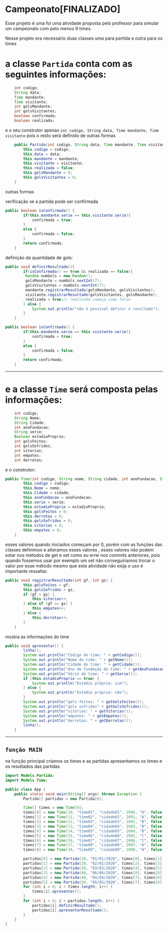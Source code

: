# Campeonato[FINALIZADO]

Esse projeto é uma foi uma atividade proposta pelo professor para simular um campeonato com pelo menos 9 times.

Nesse projeto era necessário duas classes uma para partida e outra para os times

# a classe **`Partida`** conta com as seguintes informações:

```java
    int codigo;
    String data;
    Time mandante;
    Time visitante;
    int golsMandante;
    int golsVisitantes;
    boolean confirmada;
    boolean realizada;
```

e o seu construtor apenas `int codigo, String data, Time mandante, Time visitante` pois o resto será definido de outras formas 

```java
    public Partida(int codigo, String data, Time mandante, Time visitante) {
        this.codigo = codigo;
        this.data = data;
        this.mandante = mandante;
        this.visitante = visitante;
        this.realizada = false;
        this.golsMandante = 0;
        this.golsVisitantes = 0;
    }
```

outras formas

verificação se a partida pode ser confirmada

```java
public boolean isConfirmada() {
        if(this.mandante.serie == this.visitante.serie){
            confirmada = true;
        }
        else {
            confirmada = false;
        }
        return confirmada;
    }
```

definição da quantidade de gols:

```java
public void definirResultado(){ 
        if(isConfirmada() == true && realizada == false){
         Random numGols = new Random();
         golsMandante = numGols.nextInt(7);
         golsVisitantes = numGols.nextInt(7);
         mandante.registrarResultado(golsMandante, golsVisitantes);
         visitante.registrarResultado(golsVisitantes, golsMandante);
         realizada = true;// realizada começa como false
        } else {
            System.out.println("não é possível definir o resultado");
        }
    }
```

```java
public boolean isConfirmada() {
        if(this.mandante.serie == this.visitante.serie){
            confirmada = true;
        }
        else {
            confirmada = false;
        }
        return confirmada;
    }
```

---

# e a classe **`Time`** será composta pelas informações:

```java
    int codigo;
    String Nome;
    String Cidade;
    int anoFundacao;
    String serie;
    Boolean estadioProprio;
    int golsFeitos;
    int golsSofridos;
    int vitorias;
    int empates;
    int derrotas;
```

e o construtor:

```java
public Time(int codigo, String nome, String cidade, int anoFundacao, String serie, Boolean estadioProprio) {
        this.codigo = codigo;
        this.Nome = nome;
        this.Cidade = cidade;
        this.anoFundacao = anoFundacao;
        this.serie = serie;
        this.estadioProprio = estadioProprio;
        this.golsFeitos = 0;
        this.derrotas = 0;
        this.golsSofridos = 0;
        this.vitorias = 0; 
        this.empates = 0;
    }
```

esses valores quando iniciados começam por 0, porém com as funções das classes definimos e alteramos esses valores 
, esses valores não podem estar nos métodos de get e set como eu errei nos commits anteriores, pois quando fossemos usar por exemplo um set não conseguiriamos trocar o valor por esse método mesmo que esta atividade não exija o uso é importante ressaltar. 

```java
public void registrarResultado(int gf, int gs) {
        this.golsFeitos = gf;
        this.golsSofridos = gs;
        if (gf > gs) {
            this.vitorias++;
        } else if (gf == gs) {
            this.empates++;
        } else {
            this.derrotas++;
        }
    }
```

mostra as informações do time

```java
public void apresentar() {
        linha();
        System.out.println("Código do time: " + getCodigo());
        System.out.println("Nome do time: " + getNome());
        System.out.println("Cidade do time: " + getCidade());
        System.out.println("Ano de fundação do time: " + getAnoFundacao());
        System.out.println("Série do time: " + getSerie());
        if (this.estadioProprio == true) {
            System.out.println("Estádio próprio: sim");
        } else {
            System.out.println("Estádio próprio: não");
        }
        System.out.println("gols feitos: " + getGolsFeitos());
        System.out.println("gols sofridos" + getGolsSofridos());
        System.out.println("vitórias: " + getVitorias());
        System.out.println("empates: " + getEmpates());
        System.out.println("derrotas: " + getDerrotas());
        linha();
    }
```

---

## `função MAIN`

na função principal criamos os times e as partidas apresentamos os times e os resultados das partidas 

```java
import Models.Partida;
import Models.Time;

public class App {
    public static void main(String[] args) throws Exception {
        Partida[] partidas = new Partida[6];

        Time[] times = new Time[9];
        times[0] = new Time(10, "time01", "cidade01", 2000, "A", false);
        times[1] = new Time(11, "time02", "cidade02", 2001, "A", false);
        times[2] = new Time(12, "time03", "cidade03", 2002, "B", false);
        times[3] = new Time(13, "time04", "cidade04", 2003, "B", false);
        times[4] = new Time(14, "time05", "cidade05", 2004, "B", false);
        times[5] = new Time(15, "time06", "cidade06", 2005, "C", false);
        times[6] = new Time(16, "time07", "cidade07", 2006, "C", false);
        times[7] = new Time(17, "time08", "cidade08", 2007, "A", false);
        times[8] = new Time(18, "time09", "cidade09", 2008, "A", false);

        partidas[0] = new Partida(10, "01/01/2020", times[0], times[1]);
        partidas[1] = new Partida(20, "02/02/2020", times[2], times[3]);
        partidas[2] = new Partida(30, "03/03/2020", times[4], times[5]);
        partidas[3] = new Partida(60, "06/06/2020", times[0], times[8]);
        partidas[4] = new Partida(40, "04/04/2020", times[7], times[0]);
        partidas[5] = new Partida(50, "05/05/2020", times[7], times[8]);
        for (int i = 0; i < times.length; i++) {
            times[i].apresentar();
        }
        for (int i = 0; i < partidas.length; i++) {
            partidas[i].definirResultado();
            partidas[i].apresentarResultado();
        }
    }
}
```
